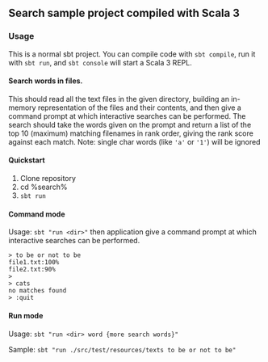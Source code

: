 ## Search sample project compiled with Scala 3

### Usage

This is a normal sbt project. You can compile code with `sbt compile`, 
run it with `sbt run`, and `sbt console` will start a Scala 3 REPL.

#### Search words in files.

This should read all the text files in the given directory, building an in-memory representation of the files
and their contents, and then give a command prompt at which interactive searches can be performed.
The search should take the words given on the prompt and return a list of the top 10 (maximum)
matching filenames in rank order, giving the rank score against each match.
Note: single char words (like `'a'` or `'1'`) will be ignored

#### Quickstart

1. Clone repository
2. cd %search%
3. `sbt run` 

#### Command mode

Usage: `sbt "run <dir>"`
then application give a command prompt at which interactive searches can be performed.

```
> to be or not to be
file1.txt:100%
file2.txt:90%
>
> cats
no matches found
> :quit
```

#### Run mode

Usage: `sbt "run <dir> word {more search words}"`

Sample: `sbt "run ./src/test/resources/texts to be or not to be"`
